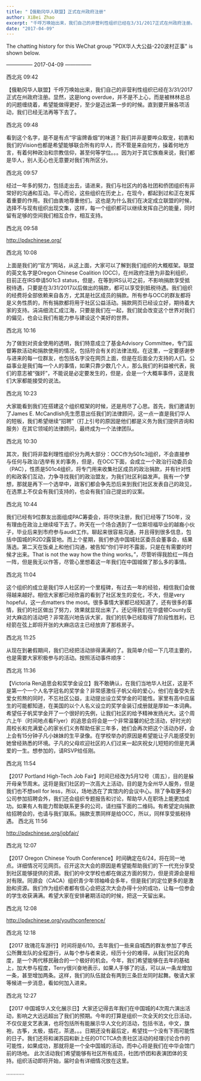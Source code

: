 ```yaml
---
title: "【俄勒冈华人联盟】正式在州政府注册"
author: XiBei Zhao
excerpt: "千呼万唤始出来，我们自己的非营利性组织已经在3/31/2017正式在州政府注册。显然，这是long overdue，并不是不上心，而是被林林总总的问题缠绕着，希望能做得更好，至少是迈出第一步的时候。直到要开展各项活动，我们已经无法再等下去了。"
date: "2017-04-09"
---
```


The chatting history for this WeChat group "PDX华人大公益-220波村正事" is shown below.

—————  2017-04-09  —————

西北兆  09:42

【俄勒冈华人联盟】千呼万唤始出来，我们自己的非营利性组织已经在3/31/2017正式在州政府注册。显然，这是long overdue，并不是不上心，而是被林林总总的问题缠绕着，希望能做得更好，至少是迈出第一步的时候。直到要开展各项活动，我们已经无法再等下去了。

西北兆  09:48

看到这个名字，是不是有点“宇宙牌香烟”的味道？我们并非是要哗众取宠，初衷和我们的Vision也都是希望能够联合所有的华人，而不管是来自何方，操着何地方言，有着何种政治和宗教信仰，甚至何等学位。。。因为对于其它族裔来说，我们都是华人，别人无心也无意要对我们有所区分。

西北兆  09:57

经过一年多的努力，包括走出去，请进来，我们与社区内的各社团和侨团组织有非常好的沟通和互动。平心而论，这些组织在历史上，在现今，都起到过和正在发挥着重要的作用。我们由衷地尊重他们。这也是为什么我们在决定成立联盟的时候，选择不与现有组织出现交集，这样，每一个组织都可以继续发挥自己的能量，同时留有足够的空间我们相互合作，相互支持。

西北兆  09:58

http://pdxchinese.org/

西北兆  10:08

上面是我们的“官方”网站，从这上面，大家可以了解到我们组织的大概框架。联盟的英文名字是Oregon Chinese Coalition (OCC)，在州政府注册为非盈利组织，目前正在IRS申请501c3 status，但是，在等到IRS认可之前，不影响捐款享受抵税待遇，只要是在3/31/2017以后做出的捐款，都可以享受到抵税待遇。我们组织的经费将全部依赖来自各方，尤其是社区成员的捐款。所有参与OCC的群友都将是义务性质的，所有捐款都将用于社区公益活动。捐款网页已经设立好，期待着大家的支持。涓涓细流汇成江海，只要是我们在一起，我们就会改变这个世界对我们的偏见，也会让我们有能力参与建设这个美好的世界。

西北兆  10:16

为了做到对资金使用的透明，我们特意成立了基金Advisory Committee，专门监督筹款活动和捐款使用的情况，包括符合有关的法律法规。在这里，一定要感谢参与进来的每一位群友，也包括名字没在网页上面，但是在后面全力支持的人们。公益事业是我们每一个人的事情，如果只靠少数几个人，那么我们的利益被代表，我们的意志被“强奸”，不能说是必定要发生的，但是，会是一个大概率事件，这是我们大家都能接受的说法。

西北兆  10:23

大家能看到我们在搭建这个组织框架的时候，还是用尽了心思。首先，我们邀请到了James E. McCandlish先生愿意出任我们的法律顾问，这一点一直是我们华人的短板，我们希望继续“招聘”（打上引号的原因是他们都是义务为我们提供咨询和服务）在其它领域的法律顾问，最终成为一个法律团队。

西北兆  10:30

其次，我们将非盈利理性组织分为两大部分：OCC作为501c3组织，不会直接参与任何与政治/选举有关的事务，但是，在OCC下面，会成立一个政治行动委员会（PAC），性质是501c4组织，将专门用来收集社区成员的政治捐款，并有针对性的和政客们互动，力争寻找我们的政治盟友，为我们社区利益发声。我有一个梦想，那就是再下一个选举中，政客们都会争先恐后来到我们社区发表自己的政见，在选票上不仅会有我们支持的，也会有我们自己提出的议案。

西北兆  10:44

我们已经有9位群友出面组成PAC筹委会，将尽快注册，我们已经等了150年，没有理由在政治上继续哑下去了。昨天在一个场合遇到了一位斯坦福毕业的越裔小伙子，毕业后来到市府参与audit工作。聊起来很容易沟通，并且得到很多信息，包括中国城的R2D2露营地。而上个星期，我们参选中国城社区委员会董事会，结果落选。第二天在饭桌上和他们沟通，被告知“你们平时不露面，只是在有需要的时候才出来。That is not the way how the thing works。”，尽管听得我脸红一阵白一阵，但是我无以作答，尽管心里想着这一年我们在中国城做了那么多的事情。

西北兆  11:04

这个组织的成立是我们华人社区的一个里程碑，有过去一年的经验，相信我们会做得越来越好。相信大家都已经欣喜的看到了社区发生的变化，不大，但是very hopeful，这一点matters the most。很多事情大家都已经知道了，还有很多的事情，我们的社区做出了努力，效果就显现出来了。还记得我们在华盛顿County反对大麻店的活动吧？非常高兴地告诉大家，我们的抗争已经取得了阶段性胜利，已经箭在弦上即将开张的大麻店店主已经放弃了那栋房子。

西北兆  11:25

从现在到暑假期间，我们已经把活动排得满满的了。我简单介绍一下几项主要的，也是需要大家积极参与的活动。按照活动事件顺序：

西北兆  11:36

【Victoria Ren追思会和奖学金设立】我不敢确认，在我们当地华人社区，这是不是第一个一个人名字冠名的奖学金？非常感激任子帆父母的爱心，他们在备受失去爱女煎熬的同时，不忘社区公益，主动提出设立奖学金的可能性。家里有高中应届生的可能都知道，在美国的以个人名义设立的奖学金装订成册就是厚如一本词典。希望任子帆奖学金开了一个很好的先例，让我们社区的给予精神发扬光大。这个周六上午（时间地点看Flyer）的追思会将会是一个非常温馨的纪念活动，好时光的周校长和充满爱心的家长们义务帮助任家三年多，她们会再次把这个活动办好，会上会有15分钟子凡小妹妹的生平录像。在学校举办的原因是希望能让子凡能感受到她曾经熟悉的环境。子凡的父母欢迎社区的人们过来一起庆祝女儿短短的但是充满爱的一生。想参加的，请RSVP给任刚。

西北兆  11:54

【2017 Portland High-Tech Job Fair】时间已经改为5月12号（周五），目的是躲开母亲节周末。这将是我们社区的一次高大上活动，目的是为全州华人服务，但是我们也不想sell for less，所以，场地选在了宾馆内的会议中心。除了争取更多的公司参加招聘会外，我们还会组织专题报告和讨论，帮助华人在职场上能更加成功。如果有人有能力帮助联系更多的公司，请扫描下面的二维码。有希望定向捐款给招聘会的，也请与我们联系。捐款支票同样是给OCC，所以，同样享受抵税待遇。
西北兆  11:56

http://pdxchinese.org/jobfair/

西北兆  12:07

【2017 Oregon Chinese Youth Conference】时间确定在6/24，将在同一地点。详细情况可见网页。召开这次大会的原因是希望能帮助我们的下一代充分享受到社区能够提供的资源。我们的中文学校也都在做这方面的努力，但是资源会是相对有限。同源会（CACA）组织青少年领袖峰会多年，但是我们的定位更多的是激励和资源。我们作为组织者都有信心会把这次大会办得十分的成功，让每一位参会的学生收获满满。希望大家在安排暑期活动的时候，把这一天留出来。

西北兆  12:08

http://pdxchinese.org/youthconference/

西北兆  12:18

【2017 玫瑰花车游行】时间将是6/10。去年我们一些来自城西的群友参加了李氏公所舞龙队的全程游行，从每个参与者来说，经历十分的难得，从我们社区的角度，是一个两代移民融合的一个极好的机会。今年，我们希望能够在去年的基础上，加大参与程度，Terry很兴奋地表示，如果人手够了的话，可以从一条龙增加一条，甚至增加两条。这样，我们的队伍就会有两到三条巨龙同时起舞。敬请大家等候进一步消息，看如何加入进来。

西北兆  12:27

【2017 中国城华人文化展示日】大家还记得去年我们在中国城的4次周六演出活动，影响之大远远超出了我们的预期。今年的打算是组织一次全天的文化日活动，不仅仅是文艺表演，也将包括所有能展示华人文化的活动，包括书法，中文，旗袍，古筝，太极，插花，茶道。。。日期还没有最后定，希望找一个没有下雨可能性的日子。我们还将和澜苏园和新上任的OTCTCA负责社区活动的经理讨论合作的可能性，如果成功，那就将是一个全中国城的活动，而中心将是我们在中华会馆门前的场地。
此次活动我们希望能够有社区所有成员，社团/侨团和表演团体的支持。组织活动即将开始，届时会有详细情况放在这里。

…………
